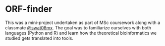 # ORF-finder

This was a mini-project undertaken as part of MSc coursework along with a classmate [@swat08mx](https://github.com/swat08mx/ORF_finder). The goal was to familiarize ourselves with both languages (Python and R) and learn how the theoretical bioinformatics we studied gets translated into tools.
